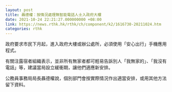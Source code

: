 ```yaml
---
layout: post
title: 聶德權：按情況處理無智能電話人士入政府大樓
date: 2021-10-24 22:21:27.000000000 +08:00
link: https://news.rthk.hk/rthk/ch/component/k2/1616730-20211024.htm
categories: rthk
---
```


政府要求市民下月起，進入政府大樓或辦公處所，必須使用「安心出行」手機應用程式。

有關注露宿者組織表示，並非所有無家者都可輕易告訴別人「我無家的」、「我沒有電話」等，建議當局設立緩衝期，讓他們適應新安排。

公務員事務局局長聶德權說，個別部門會按實際情況作出適當安排，或用其他方法留下資料。
